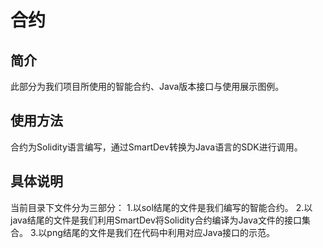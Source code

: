 # 合约
## 简介
此部分为我们项目所使用的智能合约、Java版本接口与使用展示图例。
## 使用方法
合约为Solidity语言编写，通过SmartDev转换为Java语言的SDK进行调用。
## 具体说明
当前目录下文件分为三部分：
1.以sol结尾的文件是我们编写的智能合约。
2.以java结尾的文件是我们利用SmartDev将Solidity合约编译为Java文件的接口集合。
3.以png结尾的文件是我们在代码中利用对应Java接口的示范。
